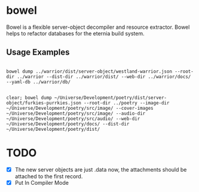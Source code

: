 # bowel
Bowel is a flexible server-object decompiler and resource extractor. Bowel helps to refactor databases for the eternia build system.

## Usage Examples

```shell

bowel dump ../warrior/dist/server-object/westland-warrior.json --root-dir ../warrior --dist-dir ../warrior/dist/ --web-dir ../warrior/docs/ --yaml-db ../warrior/db/


clear; bowel dump ~/Universe/Development/poetry/dist/server-object/furkies-purrkies.json --root-dir ../poetry --image-dir ~/Universe/Development/poetry/src/image/ --cover-images ~/Universe/Development/poetry/src/image/ --audio-dir ~/Universe/Development/poetry/src/audio/ --web-dir ~/Universe/Development/poetry/docs/ --dist-dir ~/Universe/Development/poetry/dist/

```

# TODO

- [x] The new server objects are just .data now, the attachments should be attached to the first record.
- [x] Put In Compiler Mode

